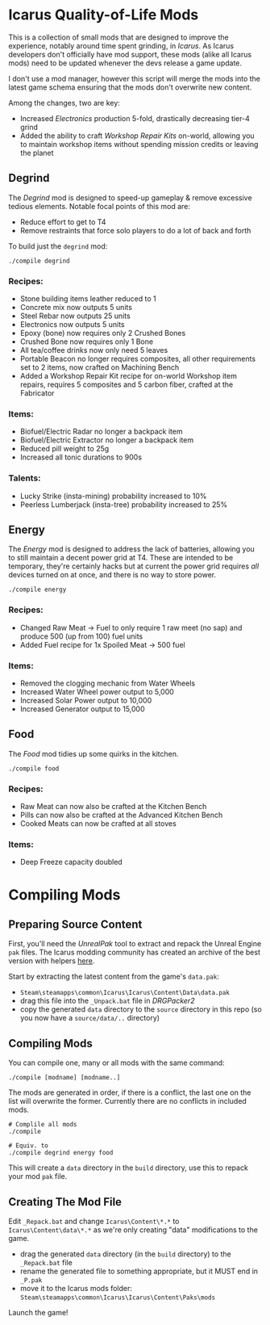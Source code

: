 Icarus Quality-of-Life Mods
===========================
This is a collection of small mods that are designed to improve the experience, notably around time spent grinding,
in _Icarus_. As Icarus developers don't officially have mod support, these mods (alike all Icarus mods) need to be
updated whenever the devs release a game update.

I don't use a mod manager, however this script will merge the mods into the latest game schema ensuring that the mods
don't overwrite new content.

Among the changes, two are key:

* Increased _Electronics_ production 5-fold, drastically decreasing tier-4 grind
* Added the ability to craft _Workshop Repair Kits_ on-world, allowing you to maintain workshop items without spending
  mission credits or leaving the planet

Degrind
-------
The _Degrind_ mod is designed to speed-up gameplay & remove excessive tedious elements. Notable focal points of this
mod are:

* Reduce effort to get to T4
* Remove restraints that force solo players to do a lot of back and forth

To build just the `degrind` mod:

    ./compile degrind

### Recipes:

* Stone building items leather reduced to 1
* Concrete mix now outputs 5 units
* Steel Rebar now outputs 25 units
* Electronics now outputs 5 units
* Epoxy (bone) now requires only 2 Crushed Bones
* Crushed Bone now requires only 1 Bone
* All tea/coffee drinks now only need 5 leaves
* Portable Beacon no longer requires composites, all other requirements set to 2 items, now crafted on Machining Bench
* Added a Workshop Repair Kit recipe for on-world Workshop item repairs, requires 5 composites and 5 carbon fiber,
  crafted at the Fabricator

### Items:

* Biofuel/Electric Radar no longer a backpack item
* Biofuel/Electric Extractor no longer a backpack item
* Reduced pill weight to 25g
* Increased all tonic durations to 900s

### Talents:

* Lucky Strike (insta-mining) probability increased to 10%
* Peerless Lumberjack (insta-tree) probability increased to 25%

Energy
------
The _Energy_ mod is designed to address the lack of batteries, allowing you to still maintain a decent power grid at
T4. These are intended to be temporary, they're certainly hacks but at current the power grid requires _all_ devices
turned on at once, and there is no way to store power.

    ./compile energy

### Recipes:

* Changed Raw Meat -> Fuel to only require 1 raw meet (no sap) and produce 500 (up from 100) fuel units
* Added Fuel recipe for 1x Spoiled Meat -> 500 fuel

### Items:

* Removed the clogging mechanic from Water Wheels
* Increased Water Wheel power output to 5,000
* Increased Solar Power output to 10,000
* Increased Generator output to 15,000

Food
----
The _Food_ mod tidies up some quirks in the kitchen.

    ./compile food

### Recipes:

* Raw Meat can now also be crafted at the Kitchen Bench
* Pills can now also be crafted at the Advanced Kitchen Bench
* Cooked Meats can now be crafted at all stoves

### Items:

* Deep Freeze capacity doubled

Compiling Mods
==============
Preparing Source Content
------------------------
First, you'll need the _UnrealPak_ tool to extract and repack the Unreal Engine `pak` files. The Icarus modding
community has created an archive of the best version with helpers
[here](https://drive.google.com/file/d/1Jf8YNuBSKgXsTjZpyAzjnWkeYzDQ_Zzq/view).

Start by extracting the latest content from the game's `data.pak`:

* `Steam\steamapps\common\Icarus\Icarus\Content\Data\data.pak`
* drag this file into the `_Unpack.bat` file in _DRGPacker2_
* copy the generated `data` directory to the `source` directory in this repo (so you now have a `source/data/..`
  directory)

Compiling Mods
--------------
You can compile one, many or all mods with the same command:

    ./compile [modname] [modname..]

The mods are generated in order, if there is a conflict, the last one on the list will overwrite the former. Currently
there are no conflicts in included mods.

    # Complile all mods    
    ./compile

    # Equiv. to
    ./compile degrind energy food


This will create a `data` directory in the `build` directory, use this to repack your mod `pak` file.

Creating The Mod File
---------------------
Edit `_Repack.bat` and change `Icarus\Content\*.*` to `Icarus\Content\data\*.*` as we're only creating "data"
modifications to the game.

* drag the generated `data` directory (in the `build` directory) to the `_Repack.bat` file
* rename the generated file to something appropriate, but it MUST end in `_P.pak`
* move it to the Icarus mods folder: `Steam\steamapps\common\Icarus\Icarus\Content\Paks\mods`

Launch the game!
